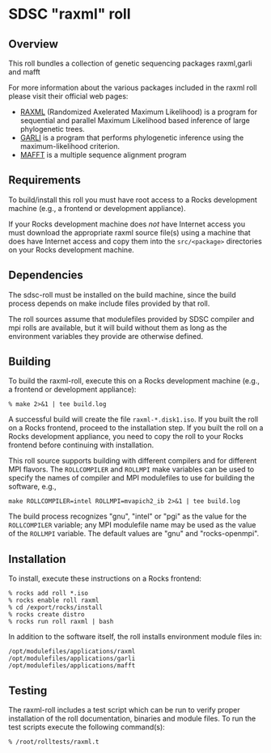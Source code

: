 # SDSC "raxml" roll

## Overview

This roll bundles a collection of genetic sequencing packages raxml,garli and mafft

For more information about the various packages included in the raxml roll
please visit their official web pages:

- <a href="http://sco.h-its.org/exelixis/software.html" target="_blank">RAXML</a> (Randomized Axelerated Maximum Likelihood) is a program for sequential and parallel
Maximum Likelihood based inference of large phylogenetic trees. 
- <a href="https://code.google.com/p/garli/" target="_blank">GARLI</a> is a program that performs phylogenetic inference using the maximum-likelihood criterion.  
- <a href="http://mafft.cbrc.jp/alignment/software" target="_blank">MAFFT</a> is a multiple sequence alignment program 


## Requirements

To build/install this roll you must have root access to a Rocks development
machine (e.g., a frontend or development appliance).

If your Rocks development machine does *not* have Internet access you must
download the appropriate raxml source file(s) using a machine that does have
Internet access and copy them into the `src/<package>` directories on your Rocks
development machine.


## Dependencies

The sdsc-roll must be installed on the build machine, since the build process
depends on make include files provided by that roll.

The roll sources assume that modulefiles provided by SDSC compiler and mpi
rolls are available, but it will build without them as long as the environment
variables they provide are otherwise defined.


## Building

To build the raxml-roll, execute this on a Rocks development
machine (e.g., a frontend or development appliance):

```shell
% make 2>&1 | tee build.log
```

A successful build will create the file `raxml-*.disk1.iso`.  If you built the
roll on a Rocks frontend, proceed to the installation step. If you built the
roll on a Rocks development appliance, you need to copy the roll to your Rocks
frontend before continuing with installation.

This roll source supports building with different compilers and for different
MPI flavors.  The `ROLLCOMPILER` and `ROLLMPI` make variables can be used to
specify the names of compiler and MPI modulefiles to use for building the
software, e.g.,

```shell
make ROLLCOMPILER=intel ROLLMPI=mvapich2_ib 2>&1 | tee build.log
```

The build process recognizes "gnu", "intel" or "pgi" as the value for the
`ROLLCOMPILER` variable; any MPI modulefile name may be used as the value of
the `ROLLMPI` variable.  The default values are "gnu" and "rocks-openmpi".


## Installation

To install, execute these instructions on a Rocks frontend:

```shell
% rocks add roll *.iso
% rocks enable roll raxml
% cd /export/rocks/install
% rocks create distro
% rocks run roll raxml | bash
```

In addition to the software itself, the roll installs environment module
files in:

```shell
/opt/modulefiles/applications/raxml
/opt/modulefiles/applications/garli
/opt/modulefiles/applications/mafft
```


## Testing

The raxml-roll includes a test script which can be run to verify proper
installation of the roll documentation, binaries and module files. To
run the test scripts execute the following command(s):

```shell
% /root/rolltests/raxml.t 
```
